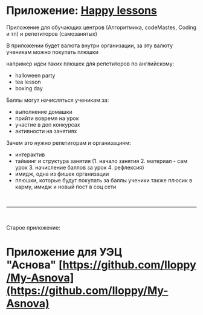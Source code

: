 # Приложение: [Happy lessons](https://github.com/lloppy/hapson)

Приложение для обучающих центров (Алгоритмика, codeMastes, Coding и тп) и репетиторов (самозанятых)

В приложении будет валюта внутри организации, за эту валюту ученикам можно покупать плюшки

например идеи таких плюшек для репетиторов по английскому:

- halloween party
- tea lesson
- boxing day

Баллы могут начисляться ученикам за:

- выполнение домашки
- прийти вовремя на урок
- участие в доп конкурсах
- активности на занятиях

Зачем это нужно репетиторам и организациям:

- интерактив
- тайминг и структура занятия (1. начало занятия 2. материал - сам урок 3. начисление баллов за урок 4. рефлексия)
- имидж, одна из фишек организации
- плюшки, которые будут покупать за баллы ученики также плюсик в карму, имидж и новый пост в соц сети


<br>

---
<br>


Старое приложение:
# Приложение для УЭЦ "Аснова" [https://github.com/lloppy/My-Asnova](https://github.com/lloppy/My-Asnova)